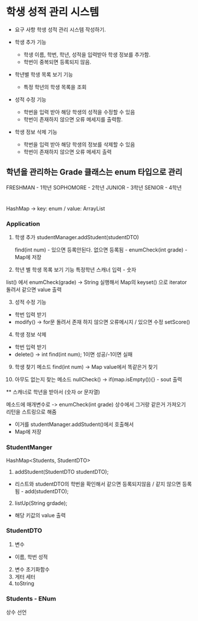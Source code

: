 # 학생 성적 관리 시스템

- 요구 사항
  학생 성적 관리 시스템 작성하기.
- 학생 추가 기능
    - 학생 이름, 학번, 학년, 성적을 입력받아 학생 정보를 추가함. 
    - 학번이 중복되면 등록되지 않음. 

- 학년별 학생 목록 보기 기능
    - 특정 학년의 학생 목록을 조회

- 성적 수정 기능
    - 학번을 입력 받아 해당 학생의 성적을 수정할 수 있음
    - 학번이 존재하지 않으면 오류 메세지를 출력함.

- 학생 정보 삭제 기능
    - 학번을 입력 받아 해당 학생의 정보를 삭제할 수 있음
    - 학번이 존재하지 않으면 오류 메세지 출력

## 학년을 관리하는 Grade 클래스는 enum 타입으로 관리
FRESHMAN - 1학년
SOPHOMORE - 2학년
JUNIOR - 3학년
SENIOR - 4학년




#
HashMap -> key: enum / value: ArrayList


### Application


1. 학생 추가
studentManager.addStudent(studentDTO)
   
   find(int num) - 있으면 등록안된다. 없으면 등록됨 - enumCheck(int grade) - Map에 저장

2. 학년 별 학생 목록 보기 기능
특정학년 스캐너 입력 - 숫자

list() 에서 enumCheck(grade) -> String 실행해서
Map의 keyset() 으로 iterator 돌려서 같으면 value 출력


3. 성적 수정 기능
- 학번 입력 받기
- modify() -> for문 돌려서 존재 하지 않으면 오류메시지 / 있으면 수정 setScore() 


4. 학생 정보 삭제
- 학번 입력 받기
- delete() -> int find(int num); 1이면 성공/-1이면 실패 

9. 학생 찾기 메소드
find(int num) -> Map value에서 똑같은거 찾기 

10. 아무도 없는지 찾는 메소드
nullCheck() -> if(map.isEmpty()){} - sout 출력



** 스캐너로 학년을 받아서 (숫자 or 문자열)

메소드에 매개변수로 -> enumCheck(int grade)
상수에서 그거랑 같은거 가져오기
리턴을 스트링으로 해줌
- 이거를 studentManager.addStudent()에서 호출해서
- Map에 저장




### StudentManger

HashMap<Students, StudentDTO>

1. addStudent(StudentDTO studentDTO);
- 리스트와 studentDTO의 학번을 확인해서 같으면 등록되지않음 / 같지 않으면 등록 됨 - add(studentDTO);

2. listUp(String grdade);
- 해당 키값의 value 출력


### StudentDTO
1. 변수
  - 이름, 학번 성적
2. 변수 초기화함수
3. 게터 세터
4. toString
 
### Students - ENum
상수 선언


